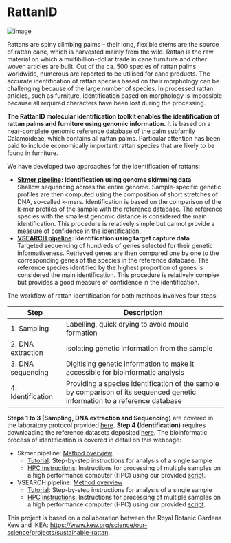 # RattanID

![image](https://user-images.githubusercontent.com/56020162/231502405-1e07a2e3-d497-442d-985c-9d67ab1b3032.png)

Rattans are spiny climbing palms – their long, flexible stems are the source of rattan cane, which is harvested mainly from the wild. Rattan is the raw material on which a multibillion-dollar trade in cane furniture and other woven articles are built. Out of the ca. 500 species of rattan palms worldwide, numerous are reported to be utilised for cane products. The accurate identification of rattan species based on their morphology can be challenging because of the large number of species. In processed rattan articles, such as furniture, identification based on morphology is impossible because all required characters have been lost during the processing.

**The RattanID molecular identification toolkit enables the identification of rattan palms and furniture using genomic information.** It is based on a near-complete genomic reference database of the palm subfamily Calamoideae, which contains all rattan palms. Particular attention has been paid to include economically important rattan species that are likely to be found in furniture.

We have developed two approaches for the identification of rattans:
- **[Skmer pipeline](Skmer_Pipeline): Identification using genome skimming data**  
Shallow sequencing across the entire genome. Sample-specific genetic profiles are then computed using the composition of short stretches of DNA, so-called k-mers. Identification is based on the comparison of the k-mer profiles of the sample with the reference database. The reference species with the smallest genomic distance is considered the main identification. This procedure is relatively simple but cannot provide a measure of confidence in the identification. 
- **[VSEARCH pipeline](VSEARCH_Pipeline): Identification using target capture data**  
Targeted sequencing of hundreds of genes selected for their genetic informativeness. Retrieved genes are then compared one by one to the corresponding genes of the species in the reference database. The reference species identified by the highest proportion of genes is considered the main identification. This procedure is relatively complex but provides a good measure of confidence in the identification.  

The workflow of rattan identification for both methods involves four steps:

| Step | Description
| --- | ---
| 1. Sampling | Labelling, quick drying to avoid mould formation
| 2. DNA extraction | Isolating genetic information from the sample
| 3. DNA sequencing | Digitising genetic information to make it accessible for bioinformatic analysis
| 4. Identification | Providing a species identification of the sample by comparison of its sequenced genetic information to a reference database  
  
**Steps 1 to 3 (Sampling, DNA extraction and Sequencing)** are covered in the laboratory protocol provided [here](https://doi.org/10.5281/zenodo.7733000). **Step 4 (Identification)** requires downloading the reference datasets deposited [here](https://doi.org/10.5281/zenodo.7733000). The bioinformatic process of identification is covered in detail on this webpage:
- Skmer pipeline: [Method overview](Skmer_Pipeline)
  * [Tutorial](Skmer_Pipeline/Tutorial.md): Step-by-step instructions for analysis of a single sample
  * [HPC instructions](Skmer_Pipeline/Slurm_Instructions.md): Instructions for  processing of multiple samples on a high performance computer (HPC) using our provided [script](Skmer_Pipeline/skmer_raw_to_query.sh).
- VSEARCH pipeline: [Method overview](VSEARCH_Pipeline)
  * [Tutorial](VSEARCH_Pipeline/Tutorial.md): Step-by-step instructions for analysis of a single sample
  * [HPC instructions](VSEARCH_Pipeline/Slurm_Instructions.md): Instructions for  processing of multiple samples on a high performance computer (HPC) using our provided [script](VSEARCH_Pipeline/vsearch_raw_to_query.sh).
  
This project is based on a collaboration between the Royal Botanic Gardens Kew and IKEA: https://www.kew.org/science/our-science/projects/sustainable-rattan.
